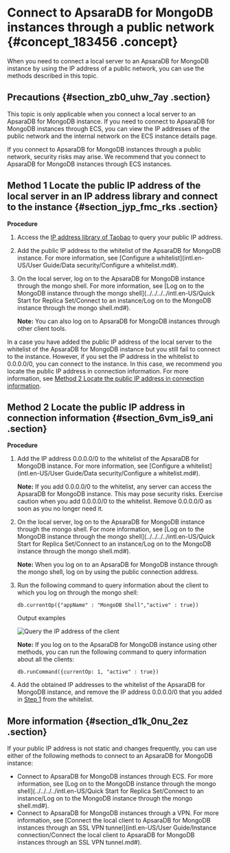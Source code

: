 # Connect to ApsaraDB for MongoDB instances through a public network {#concept_183456 .concept}

When you need to connect a local server to an ApsaraDB for MongoDB instance by using the IP address of a public network, you can use the methods described in this topic.

## Precautions {#section_zb0_uhw_7ay .section}

This topic is only applicable when you connect a local server to an ApsaraDB for MongoDB instance. If you need to connect to ApsaraDB for MongoDB instances through ECS, you can view the IP addresses of the public network and the internal network on the ECS instance details page.

If you connect to ApsaraDB for MongoDB instances through a public network, security risks may arise. We recommend that you connect to ApsaraDB for MongoDB instances through ECS instances.

## Method 1 Locate the public IP address of the local server in an IP address library and connect to the instance {#section_jyp_fmc_rks .section}

**Procedure**

1.  Access the [IP address library of Taobao](http://ip.taobao.com/ipSearch.html) to query your public IP address.
2.  Add the public IP address to the whitelist of the ApsaraDB for MongoDB instance. For more information, see [Configure a whitelist](intl.en-US/User Guide/Data security/Configure a whitelist.md#).
3.  On the local server, log on to the ApsaraDB for MongoDB instance through the mongo shell. For more information, see [Log on to the MongoDB instance through the mongo shell](../../../../intl.en-US/Quick Start for Replica Set/Connect to an instance/Log on to the MongoDB instance through the mongo shell.md#).

    **Note:** You can also log on to ApsaraDB for MongoDB instances through other client tools.


In a case you have added the public IP address of the local server to the whitelist of the ApsaraDB for MongoDB instance but you still fail to connect to the instance. However, if you set the IP address in the whitelist to 0.0.0.0/0, you can connect to the instance. In this case, we recommend you locate the public IP address in connection information. For more information, see [Method 2 Locate the public IP address in connection information](#section_6vm_is9_ani).

## Method 2 Locate the public IP address in connection information {#section_6vm_is9_ani .section}

**Procedure**

1.  Add the IP address 0.0.0.0/0 to the whitelist of the ApsaraDB for MongoDB instance. For more information, see [Configure a whitelist](intl.en-US/User Guide/Data security/Configure a whitelist.md#).

    **Note:** If you add 0.0.0.0/0 to the whitelist, any server can access the ApsaraDB for MongoDB instance. This may pose security risks. Exercise caution when you add 0.0.0.0/0 to the whitelist. Remove 0.0.0.0/0 as soon as you no longer need it.

2.  On the local server, log on to the ApsaraDB for MongoDB instance through the mongo shell. For more information, see [Log on to the MongoDB instance through the mongo shell](../../../../intl.en-US/Quick Start for Replica Set/Connect to an instance/Log on to the MongoDB instance through the mongo shell.md#).

    **Note:** When you log on to an ApsaraDB for MongoDB instance through the mongo shell, log on by using the public connection address.

3.  Run the following command to query information about the client to which you log on through the mongo shell:

    ``` {#codeblock_zug_isw_oks}
    db.currentOp({"appName" : "MongoDB Shell","active" : true})
    ```

    Output examples

    ![Query the IP address of the client](images/44647_en-US.png)

    **Note:** If you log on to the ApsaraDB for MongoDB instance using other methods, you can run the following command to query information about all the clients:

    ``` {#codeblock_wyj_b93_qav}
    db.runCommand({currentOp: 1, "active" : true})
    ```

4.  Add the obtained IP addresses to the whitelist of the ApsaraDB for MongoDB instance, and remove the IP address 0.0.0.0/0 that you added in [Step 1](#li_cz7_zr1_e25) from the whitelist.

## More information {#section_d1k_0nu_2ez .section}

If your public IP address is not static and changes frequently, you can use either of the following methods to connect to an ApsaraDB for MongoDB instance:

-   Connect to ApsaraDB for MongoDB instances through ECS. For more information, see [Log on to the MongoDB instance through the mongo shell](../../../../intl.en-US/Quick Start for Replica Set/Connect to an instance/Log on to the MongoDB instance through the mongo shell.md#).
-   Connect to ApsaraDB for MongoDB instances through a VPN. For more information, see [Connect the local client to ApsaraDB for MongoDB instances through an SSL VPN tunnel](intl.en-US/User Guide/Instance connection/Connect the local client to ApsaraDB for MongoDB instances through an SSL VPN tunnel.md#).

